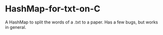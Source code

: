 # HashMap-for-txt-on-C
A HashMap to split the words of a .txt to a paper. Has a few bugs, but works in general.
